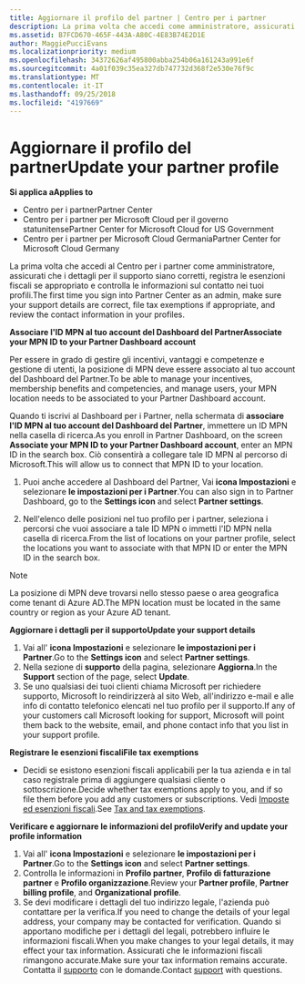 ```yaml
---
title: Aggiornare il profilo del partner | Centro per i partner
description: La prima volta che accedi come amministratore, assicurati che i dettagli per il supporto siano corretti, registra le esenzioni fiscali se appropriato e controlla le informazioni sul contatto nei tuoi profili.
ms.assetid: B7FCD670-465F-443A-A80C-4E83B74E2D1E
author: MaggiePucciEvans
ms.localizationpriority: medium
ms.openlocfilehash: 34372626af495800abba254b06a161243a991e6f
ms.sourcegitcommit: 4a01f039c35ea327db747732d368f2e530e76f9c
ms.translationtype: MT
ms.contentlocale: it-IT
ms.lasthandoff: 09/25/2018
ms.locfileid: "4197669"
---
```

# <a name="update-your-partner-profile"></a><span data-ttu-id="d7e1a-103">Aggiornare il profilo del partner</span><span class="sxs-lookup"><span data-stu-id="d7e1a-103">Update your partner profile</span></span>

**<span data-ttu-id="d7e1a-104">Si applica a</span><span class="sxs-lookup"><span data-stu-id="d7e1a-104">Applies to</span></span>**

-  <span data-ttu-id="d7e1a-105">Centro per i partner</span><span class="sxs-lookup"><span data-stu-id="d7e1a-105">Partner Center</span></span>
-  <span data-ttu-id="d7e1a-106">Centro per i partner per Microsoft Cloud per il governo statunitense</span><span class="sxs-lookup"><span data-stu-id="d7e1a-106">Partner Center for Microsoft Cloud for US Government</span></span>
-  <span data-ttu-id="d7e1a-107">Centro per i partner per Microsoft Cloud Germania</span><span class="sxs-lookup"><span data-stu-id="d7e1a-107">Partner Center for Microsoft Cloud Germany</span></span>

<span data-ttu-id="d7e1a-108">La prima volta che accedi al Centro per i partner come amministratore, assicurati che i dettagli per il supporto siano corretti, registra le esenzioni fiscali se appropriato e controlla le informazioni sul contatto nei tuoi profili.</span><span class="sxs-lookup"><span data-stu-id="d7e1a-108">The first time you sign into Partner Center as an admin, make sure your support details are correct, file tax exemptions if appropriate, and review the contact information in your profiles.</span></span>


**<span data-ttu-id="d7e1a-109">Associare l'ID MPN al tuo account del Dashboard del Partner</span><span class="sxs-lookup"><span data-stu-id="d7e1a-109">Associate your MPN ID to your Partner Dashboard account</span></span>**

<span data-ttu-id="d7e1a-110">Per essere in grado di gestire gli incentivi, vantaggi e competenze e gestione di utenti, la posizione di MPN deve essere associato al tuo account del Dashboard del Partner.</span><span class="sxs-lookup"><span data-stu-id="d7e1a-110">To be able to manage your incentives, membership benefits and competencies, and manage users, your MPN location needs to be associated to your Partner Dashboard account.</span></span>

<span data-ttu-id="d7e1a-111">Quando ti iscrivi al Dashboard per i Partner, nella schermata di **associare l'ID MPN al tuo account del Dashboard del Partner**, immettere un ID MPN nella casella di ricerca.</span><span class="sxs-lookup"><span data-stu-id="d7e1a-111">As you enroll in Partner Dashboard, on the screen **Associate your MPN ID to your Partner Dashboard account**, enter an MPN ID in the search box.</span></span> <span data-ttu-id="d7e1a-112">Ciò consentirà a collegare tale ID MPN al percorso di Microsoft.</span><span class="sxs-lookup"><span data-stu-id="d7e1a-112">This will allow us to connect that MPN ID to your location.</span></span>

1. <span data-ttu-id="d7e1a-113">Puoi anche accedere al Dashboard del Partner, Vai **icona Impostazioni** e selezionare **le impostazioni per i Partner**.</span><span class="sxs-lookup"><span data-stu-id="d7e1a-113">You can also sign in to Partner Dashboard, go to the **Settings icon** and select **Partner settings**.</span></span>

2. <span data-ttu-id="d7e1a-114">Nell'elenco delle posizioni nel tuo profilo per i partner, seleziona i percorsi che vuoi associare a tale ID MPN o immetti l'ID MPN nella casella di ricerca.</span><span class="sxs-lookup"><span data-stu-id="d7e1a-114">From the list of locations on your partner profile, select the locations you want to associate with that MPN ID or enter the MPN ID in the search box.</span></span>

>[!Note]
><span data-ttu-id="d7e1a-115">La posizione di MPN deve trovarsi nello stesso paese o area geografica come tenant di Azure AD.</span><span class="sxs-lookup"><span data-stu-id="d7e1a-115">The MPN location must be located in the same country or region as your Azure AD tenant.</span></span> 


**<span data-ttu-id="d7e1a-116">Aggiornare i dettagli per il supporto</span><span class="sxs-lookup"><span data-stu-id="d7e1a-116">Update your support details</span></span>** 

1.  <span data-ttu-id="d7e1a-117">Vai all' **icona Impostazioni** e selezionare **le impostazioni per i Partner**.</span><span class="sxs-lookup"><span data-stu-id="d7e1a-117">Go to the **Settings icon** and select **Partner settings**.</span></span>
2.  <span data-ttu-id="d7e1a-118">Nella sezione di **supporto** della pagina, selezionare **Aggiorna**.</span><span class="sxs-lookup"><span data-stu-id="d7e1a-118">In the **Support** section of the page, select **Update**.</span></span>
3.  <span data-ttu-id="d7e1a-119">Se uno qualsiasi dei tuoi clienti chiama Microsoft per richiedere supporto, Microsoft lo reindirizzerà al sito Web, all'indirizzo e-mail e alle info di contatto telefonico elencati nel tuo profilo per il supporto.</span><span class="sxs-lookup"><span data-stu-id="d7e1a-119">If any of your customers call Microsoft looking for support, Microsoft will point them back to the website, email, and phone contact info that you list in your support profile.</span></span>

**<span data-ttu-id="d7e1a-120">Registrare le esenzioni fiscali</span><span class="sxs-lookup"><span data-stu-id="d7e1a-120">File tax exemptions</span></span>**

-   <span data-ttu-id="d7e1a-121">Decidi se esistono esenzioni fiscali applicabili per la tua azienda e in tal caso registrale prima di aggiungere qualsiasi cliente o sottoscrizione.</span><span class="sxs-lookup"><span data-stu-id="d7e1a-121">Decide whether tax exemptions apply to you, and if so file them before you add any customers or subscriptions.</span></span> <span data-ttu-id="d7e1a-122">Vedi [Imposte ed esenzioni fiscali](tax-and-tax-exemptions.md).</span><span class="sxs-lookup"><span data-stu-id="d7e1a-122">See [Tax and tax exemptions](tax-and-tax-exemptions.md).</span></span>

**<span data-ttu-id="d7e1a-123">Verificare e aggiornare le informazioni del profilo</span><span class="sxs-lookup"><span data-stu-id="d7e1a-123">Verify and update your profile information</span></span>**

1.  <span data-ttu-id="d7e1a-124">Vai all' **icona Impostazioni** e selezionare **le impostazioni per i Partner**.</span><span class="sxs-lookup"><span data-stu-id="d7e1a-124">Go to the **Settings icon** and select **Partner settings**.</span></span> 
2.  <span data-ttu-id="d7e1a-125">Controlla le informazioni in **Profilo partner**, **Profilo di fatturazione partner** e **Profilo organizzazione**.</span><span class="sxs-lookup"><span data-stu-id="d7e1a-125">Review your **Partner profile**, **Partner billing profile**, and **Organizational profile**.</span></span>
3.  <span data-ttu-id="d7e1a-126">Se devi modificare i dettagli del tuo indirizzo legale, l'azienda può contattare per la verifica.</span><span class="sxs-lookup"><span data-stu-id="d7e1a-126">If you need to change the details of your legal address, your company may be contacted for verification.</span></span> <span data-ttu-id="d7e1a-127">Quando si apportano modifiche per i dettagli del legali, potrebbero influire le informazioni fiscali.</span><span class="sxs-lookup"><span data-stu-id="d7e1a-127">When you make changes to your legal details, it may effect your tax information.</span></span> <span data-ttu-id="d7e1a-128">Assicurati che le informazioni fiscali rimangono accurate.</span><span class="sxs-lookup"><span data-stu-id="d7e1a-128">Make sure your tax information remains accurate.</span></span> <span data-ttu-id="d7e1a-129">Contatta il [supporto](https://partner.microsoft.com/support/contact-support) con le domande.</span><span class="sxs-lookup"><span data-stu-id="d7e1a-129">Contact [support](https://partner.microsoft.com/support/contact-support) with questions.</span></span>

 

 



